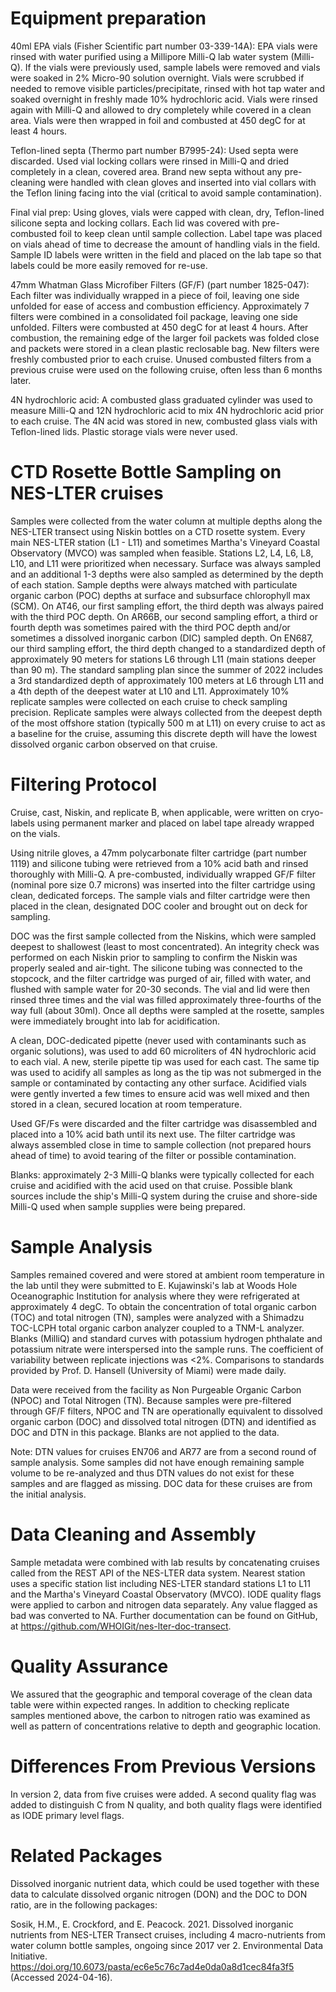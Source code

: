 # Equipment preparation

40ml EPA vials (Fisher Scientific part number 03-339-14A): EPA vials were rinsed with water purified using a Millipore Milli-Q lab water system (Milli-Q). If the vials were previously used, sample labels were removed and vials were soaked in 2% Micro-90 solution overnight. Vials were scrubbed if needed to remove visible particles/precipitate, rinsed with hot tap water and soaked overnight in freshly made 10% hydrochloric acid. Vials were rinsed again with Milli-Q and allowed to dry completely while covered in a clean area. Vials were then wrapped in foil and combusted at 450 degC for at least 4 hours. 

Teflon-lined septa (Thermo part number B7995-24): Used septa were discarded. Used vial locking collars were rinsed in Milli-Q and dried completely in a clean, covered area. Brand new septa without any pre-cleaning were handled with clean gloves and inserted into vial collars with the Teflon lining facing into the vial (critical to avoid sample contamination).  

Final vial prep: Using gloves, vials were capped with clean, dry, Teflon-lined silicone septa and locking collars. Each lid was covered with pre-combusted foil to keep clean until sample collection. Label tape was placed on vials ahead of time to decrease the amount of handling vials in the field. Sample ID labels were written in the field and placed on the lab tape so that labels could be more easily removed for re-use.

47mm Whatman Glass Microfiber Filters (GF/F) (part number 1825-047): Each filter was individually wrapped in a piece of foil, leaving one side unfolded for ease of access and combustion efficiency. Approximately 7 filters were combined in a consolidated foil package, leaving one side unfolded. Filters were combusted at 450 degC for at least 4 hours. After combustion, the remaining edge of the larger foil packets was folded close and packets were stored in a clean plastic reclosable bag. New filters were freshly combusted prior to each cruise. Unused combusted filters from a previous cruise were used on the following cruise, often less than 6 months later.

4N hydrochloric acid: A combusted glass graduated cylinder was used to measure Milli-Q and 12N hydrochloric acid to mix 4N hydrochloric acid prior to each cruise. The 4N acid was stored in new, combusted glass vials with Teflon-lined lids. Plastic storage vials were never used. 

# CTD Rosette Bottle Sampling on NES-LTER cruises

Samples were collected from the water column at multiple depths along the NES-LTER transect using Niskin bottles on a CTD rosette system. Every main NES-LTER station (L1 - L11) and sometimes Martha's Vineyard Coastal Observatory (MVCO) was sampled when feasible. Stations L2, L4, L6, L8, L10, and L11 were prioritized when necessary. Surface was always sampled and an additional 1-3 depths were also sampled as determined by the depth of each station. Sample depths were always matched with particulate organic carbon (POC) depths at surface and subsurface chlorophyll max (SCM). On AT46, our first sampling effort, the third depth was always paired with the third POC depth. On AR66B, our second sampling effort, a third or fourth depth was sometimes paired with the third POC depth and/or sometimes a dissolved inorganic carbon (DIC) sampled depth. On EN687, our third sampling effort, the third depth changed to a standardized depth of approximately 90 meters for stations L6 through L11 (main stations deeper than 90 m). The standard sampling plan since the summer of 2022 includes a 3rd standardized depth of approximately 100 meters at L6 through L11 and a 4th depth of the deepest water at L10 and L11. Approximately 10% replicate samples were collected on each cruise to check sampling precision. Replicate samples were always collected from the deepest depth of the most offshore station (typically 500 m at L11) on every cruise to act as a baseline for the cruise, assuming this discrete depth will have the lowest dissolved organic carbon observed on that cruise. 

# Filtering Protocol

Cruise, cast, Niskin, and replicate B, when applicable, were written on cryo-labels using permanent marker and placed on label tape already wrapped on the vials.

Using nitrile gloves, a 47mm polycarbonate filter cartridge (part number 1119) and silicone tubing were retrieved from a 10% acid bath and rinsed thoroughly with Milli-Q. A pre-combusted, individually wrapped GF/F filter (nominal pore size 0.7 microns) was inserted into the filter cartridge using clean, dedicated forceps. The sample vials and filter cartridge were then placed in the clean, designated DOC cooler and brought out on deck for sampling.

DOC was the first sample collected from the Niskins, which were sampled deepest to shallowest (least to most concentrated). An integrity check was performed on each Niskin prior to sampling to confirm the Niskin was properly sealed and air-tight. The silicone tubing was connected to the stopcock, and the filter cartridge was purged of air, filled with water, and flushed with sample water for 20-30 seconds. The vial and lid were then rinsed three times and the vial was filled approximately three-fourths of the way full (about 30ml). Once all depths were sampled at the rosette, samples were immediately brought into lab for acidification.

A clean, DOC-dedicated pipette (never used with contaminants such as organic solutions), was used to add 60 microliters of 4N hydrochloric acid to each vial. A new, sterile pipette tip was used for each cast. The same tip was used to acidify all samples as long as the tip was not submerged in the sample or contaminated by contacting any other surface. Acidified vials were gently inverted a few times to ensure acid was well mixed and then stored in a clean, secured location at room temperature.

Used GF/Fs were discarded and the filter cartridge was disassembled and placed into a 10% acid bath until its next use. The filter cartridge was always assembled close in time to sample collection (not prepared hours ahead of time) to avoid tearing of the filter or possible contamination. 

Blanks: approximately 2-3 Milli-Q blanks were typically collected for each cruise and acidified with the acid used on that cruise. Possible blank sources include the ship's Milli-Q system during the cruise and shore-side Milli-Q used when sample supplies were being prepared.

# Sample Analysis

Samples remained covered and were stored at ambient room temperature in the lab until they were submitted to E. Kujawinski's lab at Woods Hole Oceanographic Institution for analysis where they were refrigerated at approximately 4 degC. To obtain the concentration of total organic carbon (TOC) and total nitrogen (TN), samples were analyzed with a Shimadzu TOC-LCPH total organic carbon analyzer coupled to a TNM-L analyzer. Blanks (MilliQ) and standard curves with potassium hydrogen phthalate and potassium nitrate were interspersed into the sample runs. The coefficient of variability between replicate injections was <2%. Comparisons to standards provided by Prof. D. Hansell (University of Miami) were made daily.

Data were received from the facility as Non Purgeable Organic Carbon (NPOC) and Total Nitrogen (TN). Because samples were pre-filtered through GF/F filters, NPOC and TN are operationally equivalent to dissolved organic carbon (DOC) and dissolved total nitrogen (DTN) and identified as DOC and DTN in this package. Blanks are not applied to the data.

Note: DTN values for cruises EN706 and AR77 are from a second round of sample analysis. Some samples did not have enough remaining sample volume to be re-analyzed and thus DTN values do not exist for these samples and are flagged as missing. DOC data for these cruises are from the initial analysis. 

# Data Cleaning and Assembly

Sample metadata were combined with lab results by concatenating cruises called from the REST API of the NES-LTER data system. Nearest station uses a specific station list including NES-LTER standard stations L1 to L11 and the Martha's Vineyard Coastal Observatory (MVCO). IODE quality flags were applied to carbon and nitrogen data separately. Any value flagged as bad was converted to NA. Further documentation can be found on GitHub, at https://github.com/WHOIGit/nes-lter-doc-transect. 

# Quality Assurance

We assured that the geographic and temporal coverage of the clean data table were within expected ranges. In addition to checking replicate samples mentioned above, the carbon to nitrogen ratio was examined as well as pattern of concentrations relative to depth and geographic location. 

# Differences From Previous Versions

In version 2, data from five cruises were added. A second quality flag was added to distinguish C from N quality, and both quality flags were identified as IODE primary level flags. 

# Related Packages

Dissolved inorganic nutrient data, which could be used together with these data to calculate dissolved organic nitrogen (DON) and the DOC to DON ratio, are in the following packages: 

Sosik, H.M., E. Crockford, and E. Peacock. 2021. Dissolved inorganic nutrients from NES-LTER Transect cruises, including 4 macro-nutrients from water column bottle samples, ongoing since 2017 ver 2. Environmental Data Initiative. https://doi.org/10.6073/pasta/ec6e5c76c7ad4e0da0a8d1cec84fa3f5 (Accessed 2024-04-16).
